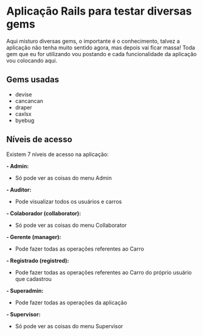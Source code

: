 # Aplicação Rails para testar diversas gems

Aqui misturo diversas gems, o importante é o conhecimento, talvez a aplicação não tenha muito sentido agora, mas depois vai ficar massa! Toda gem que eu for utilizando vou postando e cada funcionalidade da aplicação vou colocando aqui.
## Gems usadas
- devise
- cancancan
- draper
- caxlsx
- byebug

## Níveis de acesso
Existem 7 níveis de acesso na aplicação:

**- Admin:**
  - Só pode ver as coisas do menu Admin

**- Auditor:**
  - Pode visualizar todos os usuários e carros

**- Colaborador (collaborator):**
  - Só pode ver as coisas do menu Collaborator

**- Gerente (manager):**
  - Pode fazer todas as operações referentes ao Carro

**- Registrado (registred):**
  - Pode fazer todas as operações referentes ao Carro do próprio usuário que cadastrou

**- Superadmin:**
  - Pode fazer todas as operações da aplicação

**- Supervisor:**
  - Só pode ver as coisas do menu Supervisor